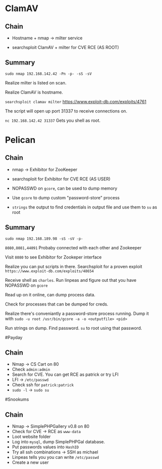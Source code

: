 # ClamAV
## Chain
- Hostname + nmap -> milter service

- searchsploit ClamAV + milter for CVE RCE (AS ROOT)
## Summary
`sudo nmap 192.168.142.42 -Pn -p- -sS -sV`

Realize milter is listed on scan.

Realize ClamAV is hostname.

`searchsploit clamav milter`
https://www.exploit-db.com/exploits/4761

The script will open up port 31337 to receive connections on.

`nc 192.168.142.42 31337` Gets you shell as root.

# Pelican
## Chain
- nmap -> Exhibitor for ZooKeeper

- searchsploit for Exhibitor for CVE RCE (AS USER)

- NOPASSWD on `gcore`, can be used to dump memory

- Use `gcore` to dump custom "password-store" process

- `strings` the output to find credentials in output file and use them to `su` as root

## Summary
`sudo nmap 192.168.189.98 -sS -sV -p-`

`8080,8081,44091` Probaby connected with each other and Zookeeper

Visit `8080` to see Exhibitor for Zookeper interface

Realize you can put scripts in there. Searchsploit for a proven exploit `https://www.exploit-db.com/exploits/48654`

Receive shell as `charles`. Run linpeas and figure out that you have NOPASSWD on `gcore`

Read up on it online, can dump process data.

Check for processes that can be dumped for creds.

Realize there's conveniantly a password-store process running. Dump it with `sudo -u root /usr/bin/gcore -a -o <outputfile> <pid>`

Run strings on dump. Find password. `su` to root using that password.

#Payday
## Chain
- Nmap -> CS Cart on 80
- Check `admin:admin`
- Search for CVE. You can get RCE as patrick or try LFI
- LFI -> `/etc/passwd`
- Check ssh for `patrick:patrick`
- `sudo -l` -> `sudo su`

#Snookums
## Chain
- Nmap -> SimplePHPGallery v0.8 on 80
- Check for CVE -> RCE as `www-data`
- Loot website folder
- Log into `mysql`, dump SimplePHPGal database.
- Put passwords values into `HashID`
- Try all ssh combinations -> SSH as michael
- Linpeas tells you you can write `/etc/passwd`
- Create a new user
#

